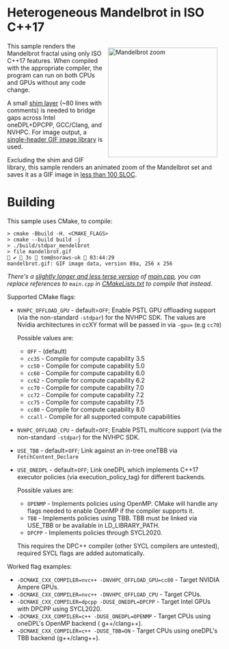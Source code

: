 # Heterogeneous Mandelbrot in ISO C++17

<img  alt="Mandelbrot zoom" src="mandelbrot.gif" width="256" style="float: right; padding: 12px"/>

This sample renders the Mandelbrot fractal using only ISO C++17 features.
When compiled with the appropriate compiler, the program can run on both CPUs and GPUs without any
code change.

A small [shim layer](shim.h) (~80 lines with comments) is needed to bridge gaps across Intel
oneDPL+DPCPP,
GCC/Clang, and NVHPC.
For image output, a [single-header GIF image library](https://github.com/charlietangora/gif-h) is
used.

Excluding the shim and GIF library, this sample renders an animated zoom of the Mandelbrot set and
saves it as a GIF image in [less than 100 SLOC](main.cpp).

# Building

This sample uses CMake, to compile:

```shell
> cmake -Bbuild -H. <CMAKE_FLAGS>
> cmake --build build -j
> ./build/stdpar_mendelbrot
> file mandelbrot.gif                                                                                                                                                                                     ✔  3s  tom@soraws-uk  03:44:29 
mandelbrot.gif: GIF image data, version 89a, 256 x 256
```

*There's a [slightly longer and less terse version](main_long.cpp) of [main.cpp](main.cpp), you can
replace references to `main.cpp` in [CMakeLists.txt](CMakeLists.txt) to compile that instead.*

Supported CMake flags:

* `NVHPC_OFFLOAD_GPU` - default=`OFF`; Enable PSTL GPU offloading support (via the
  non-standard `-stdpar`) for the NVHPC SDK.
  The values are Nvidia architectures in ccXY format will be passed in via `-gpu=` (e.g `cc70`)

  Possible values are:
    * `OFF` - (default)
    * `cc35` - Compile for compute capability 3.5
    * `cc50` - Compile for compute capability 5.0
    * `cc60` - Compile for compute capability 6.0
    * `cc62` - Compile for compute capability 6.2
    * `cc70` - Compile for compute capability 7.0
    * `cc72` - Compile for compute capability 7.2
    * `cc75` - Compile for compute capability 7.5
    * `cc80` - Compile for compute capability 8.0
    * `ccall` - Compile for all supported compute capabilities
* `NVHPC_OFFLOAD_CPU` - default=`OFF`; Enable PSTL multicore support (via the
  non-standard `-stdpar`) for the NVHPC SDK.
* `USE_TBB` - default=`OFF`; Link against an in-tree oneTBB via `FetchContent_Declare`
* `USE_ONEDPL` - default=`OFF`; Link oneDPL which implements C++17 executor policies (via
  execution_policy_tag) for different backends.

  Possible values are:

    * `OPENMP` - Implements policies using OpenMP.
      CMake will handle any flags needed to enable OpenMP if the compiler supports it.
    * `TBB` - Implements policies using TBB.
      TBB must be linked via USE_TBB or be available in LD_LIBRARY_PATH.
    * `DPCPP` - Implements policies through SYCL2020.

  This requires the DPC++ compiler (other SYCL compilers are untested), required SYCL flags are
  added automatically.

Worked flag examples:

* `-DCMAKE_CXX_COMPILER=nvc++ -DNVHPC_OFFLOAD_GPU=cc80` - Target NVIDIA Ampere GPUs.
* `-DCMAKE_CXX_COMPILER=nvc++ -DNVHPC_OFFLOAD_CPU` - Target CPUs.
* `-DCMAKE_CXX_COMPILER=dpcpp -DUSE_ONEDPL=DPCPP` - Target Intel GPUs with DPCPP using SYCL2020.
* `-DCMAKE_CXX_COMPILER=c++ -DUSE_ONEDPL=OPENMP` - Target CPUs using oneDPL's OpenMP backend (
  g++/clang++).
* `-DCMAKE_CXX_COMPILER=c++ -DUSE_TBB=ON` - Target CPUs using oneDPL's TBB backend (g++/clang++).



